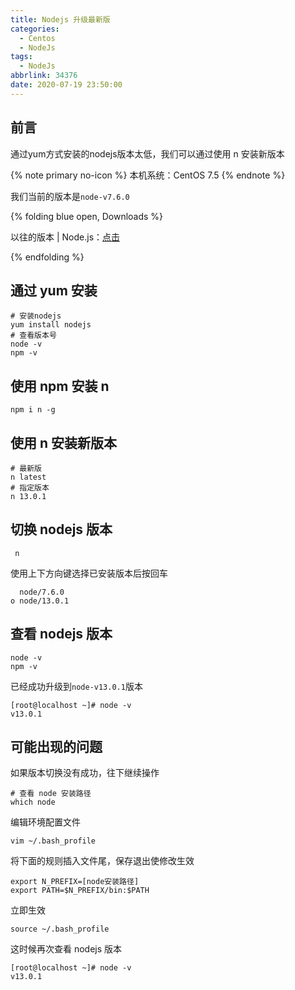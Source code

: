 ```yaml
---
title: Nodejs 升级最新版
categories:
  - Centos
  - NodeJs
tags:
  - NodeJs
abbrlink: 34376
date: 2020-07-19 23:50:00
---
```



## 前言
通过yum方式安装的nodejs版本太低，我们可以通过使用 n 安装新版本

{% note primary no-icon %}
本机系统：CentOS 7.5
{% endnote %}

我们当前的版本是`node-v7.6.0`




{% folding blue open, Downloads %}



以往的版本 | Node.js：[点击](https://nodejs.org/en/download/)

{% endfolding %}


## 通过 yum 安装
```
# 安装nodejs
yum install nodejs
# 查看版本号
node -v
npm -v
```
## 使用 npm 安装 n

```
npm i n -g
```
## 使用 n 安装新版本

```
# 最新版
n latest
# 指定版本
n 13.0.1
```
## 切换 nodejs 版本
```
 n
```

使用上下方向键选择已安装版本后按回车

```
  node/7.6.0
o node/13.0.1
```
## 查看 nodejs 版本

```
node -v
npm -v
```

已经成功升级到`node-v13.0.1`版本

```
[root@localhost ~]# node -v
v13.0.1
```

## 可能出现的问题

如果版本切换没有成功，往下继续操作

```
# 查看 node 安装路径
which node
```
编辑环境配置文件
```
vim ~/.bash_profile
```
将下面的规则插入文件尾，保存退出使修改生效

```
export N_PREFIX=[node安装路径]
export PATH=$N_PREFIX/bin:$PATH
```
立即生效

```
source ~/.bash_profile
```

这时候再次查看 nodejs 版本

```
[root@localhost ~]# node -v
v13.0.1
```
